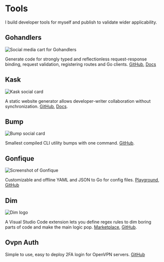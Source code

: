# Tools

I build developer tools for myself and publish to validate wider applicability.

## Gohandlers

![Social media cart for Gohandlers](/.assets/gohandlers.png)

Generate code for strongly typed and reflectionless request-response binding, request validation, registering routes and Go clients. [GitHub](https://github.com/ufukty/gohandlers), [Docs](https://gohandlers.pages.dev/)

## Kask

![Kask social card](/.assets/kask.png)

A static website generator allows developer-writer collaboration without synchronization. [GitHub](https://github.com/ufukty/kask), [Docs](https://kask.pages.dev).

## Bump

![Bump social card](/.assets/bump.png)

Smallest compiled CLI utility bumps with one command. [GitHub](https://github.com/ufukty/bump).

## Gonfique

![Screenshot of Gonfique](/.assets/gonfique.png)

Customizable and offline YAML and JSON to Go for config files. [Playground](https://gonfique.com), [GitHub](https://github.com/ufukty/gonfique-playground)

## Dim

![Dim logo](/.assets/dim.png)

A Visual Studio Code extension lets you define regex rules to dim boring parts of code and make the main logic pop. [Marketplace](https://marketplace.visualstudio.com/items?itemName=ufukty.dim), [GitHub](https://github.com/ufukty/dim).

## Ovpn Auth

Simple to use, easy to deploy 2FA login for OpenVPN servers. [GitHub](https://github.com/ufukty/ovpn-auth)
